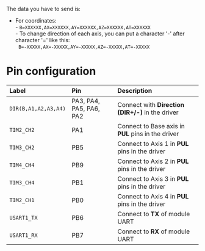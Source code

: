 The data you have to send is: 
   - For coordinates: <br />
            -   `B=XXXXXX,AX=XXXXXX,AY=XXXXXX,AZ=XXXXXX,AT=XXXXXX` <br />
            - To change direction of each axis, you can put a character '-' after character '=' like this: <br />
	    &nbsp; `B=-XXXXX,AX=-XXXXX,AY=-XXXXX,AZ=-XXXXX,AT=-XXXXX`
# Pin configuration
|Label  |Pin | Description |
| :--- | :--- | :---|
| `DIR(B,A1,A2,A3,A4)` | PA3, PA4, PA5, PA6, PA2|Connect with **Direction (DIR+/-)** in the driver|
| `TIM2_CH2` | PA1 |Connect to Base axis in **PUL** pins in the driver|
| `TIM3_CH2` | PB5 |Connect to Axis 1 in **PUL** pins in the driver|
| `TIM4_CH4` | PB9 |Connect to Axis 2 in **PUL** pins in the driver|
| `TIM3_CH4` | PB1 |Connect to Axis 3 in **PUL** pins in the driver|
| `TIM2_CH1` | PB0 |Connect to Axis 4 in **PUL** pins in the driver|
| `USART1_TX` | PB6 |Connect to **TX** of module UART|
| `USART1_RX` | PB7 |Connect to **RX** of module UART|
	
